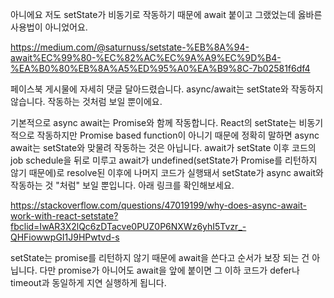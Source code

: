 아니에요 저도 setState가 비동기로 작동하기 때문에 await 붙이고 그랬었는데 옳바른 사용법이 아니었어요.

https://medium.com/@saturnuss/setstate-%EB%8A%94-await%EC%99%80-%EC%82%AC%EC%9A%A9%EC%9D%B4-%EA%B0%80%EB%8A%A5%ED%95%A0%EA%B9%8C-7b02581f6df4

페이스북 게시물에 자세히 댓글 달아드렸습니다. async/await는 setState와 작동하지 않습니다. 작동하는 것처럼 보일 뿐이에요.

기본적으로 async await는 Promise와 함께 작동합니다. React의 setState는 비동기적으로 작동하지만 Promise based function이 아니기 때문에 정확히 말하면 async await는 setState와 맞물려 작동하는 것은 아닙니다. await가 setState 이후 코드의 job schedule을 뒤로 미루고 await가 undefined(setState가 Promise를 리턴하지 않기 때문에)로 resolve된 이후에 나머지 코드가 실행돼서 setState가 async await와 작동하는 것 "처럼" 보일 뿐입니다. 아래 링크를 확인해보세요.

https://stackoverflow.com/questions/47019199/why-does-async-await-work-with-react-setstate?fbclid=IwAR3X2lQc6zDTacve0PUZ0P6NXWz6yhI5Tvzr_-QHFiowwpGI1J9HPwtvd-s

setState는 promise를 리턴하지 않기 때문에 await을 쓴다고 순서가 보장 되는 건 아닙니다. 다만 promise가 아니어도 await을 앞에 붙이면 그 이하 코드가 defer나 timeout과 동일하게 지연 실행하게 됩니다.

